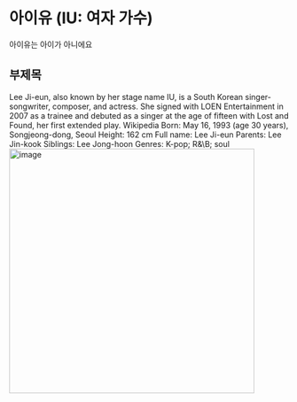 # 아이유 (IU: 여자 가수)
아이유는 아이가 아니에요

## 부제목
<English>
Lee Ji-eun, also known by her stage name IU, is a South Korean singer-songwriter, composer, and actress. She signed with LOEN Entertainment in 2007 as a trainee and debuted as a singer at the age of fifteen with Lost and Found, her first extended play. Wikipedia
Born: May 16, 1993 (age 30 years), Songjeong-dong, Seoul
Height: 162 cm
Full name: Lee Ji-eun
Parents: Lee Jin-kook
Siblings: Lee Jong-hoon
Genres: K-pop; R&\B; soul

<img width="442" alt="image" src="https://github.com/orm-camp-flutter-1ki/team-project-sample/assets/7101560/762b9e8c-e92c-460e-9526-8d76ffb88041">

